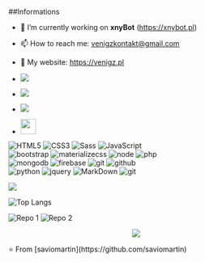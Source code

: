##Informations
- 🔭 I’m currently working on **xnyBot** (https://xnybot.pl)
- 📫 How to reach me: venigzkontakt@gmail.com
- 📃 My website: https://venigz.pl


- <a href="https://www.instagram.com/teen_developer/"><img src="https://img.shields.io/badge/instagram%20@teen_developer-DD2476?style=for-the-badge&logo=instagram&logoColor=white"/></a>
- <a href="https://www.instagram.com/teen_developer/"><img src="https://img.shields.io/badge/facebook%20@saviomartin.1694-344E86?style=for-the-badge&logo=facebook&logoColor=white"/></a>
- <a href="https://www.instagram.com/teen_developer/"><img src="https://img.shields.io/badge/twitter%20@saviomartin3-0D95E8?style=for-the-badge&logo=twitter&logoColor=white"/></a>
- <a href="https://savio.works/"><img height="30px" src="https://img.shields.io/badge/My%20Website:%20savio.works-8E2DE2?style=for-the-badge&logo=google%20chrome&logoColor=white"/></a>


![HTML5](https://img.shields.io/badge/html%205-grey?style=for-the-badge&logo=html5&logoColor=white&labelColor=8E2DE2)
![CSS3](https://img.shields.io/badge/css%203-grey?style=for-the-badge&logo=css3&logoColor=white&labelColor=8E2DE2)
![Sass](https://img.shields.io/badge/sass-grey?style=for-the-badge&logo=sass&logoColor=white&labelColor=8E2DE2)
![JavaScript](https://img.shields.io/badge/-JavaScript-grey?style=for-the-badge&logo=javascript&logoColor=white&labelColor=8E2DE2)
<br>
![bootstrap](https://img.shields.io/badge/-bootstrap-grey?style=for-the-badge&logo=bootstrap&logoColor=white&labelColor=8E2DE2)
![materializecss](https://img.shields.io/badge/Materialize%20css-grey?style=for-the-badge&logo=google&logoColor=white&labelColor=8E2DE2)
![node](https://img.shields.io/badge/-node-grey?style=for-the-badge&logo=node.js&logoColor=white&labelColor=8E2DE2)
![php](https://img.shields.io/badge/-php-grey?style=for-the-badge&logo=php&logoColor=white&labelColor=8E2DE2)
<br>
![mongodb](https://img.shields.io/badge/-mongodb-grey?style=for-the-badge&logo=mongodb&logoColor=white&labelColor=8E2DE2)
![firebase](https://img.shields.io/badge/-firebase-grey?style=for-the-badge&logo=firebase&logoColor=white&labelColor=8E2DE2)
![git](https://img.shields.io/badge/-git-grey?style=for-the-badge&logo=git&logoColor=white&labelColor=8E2DE2)
![github](https://img.shields.io/badge/-github-grey?style=for-the-badge&logo=github&logoColor=white&labelColor=8E2DE2)
<br>
![python](https://img.shields.io/badge/-python-grey?style=for-the-badge&logo=python&logoColor=white&labelColor=8E2DE2)
![jquery](https://img.shields.io/badge/-jquery-grey?style=for-the-badge&logo=jquery&logoColor=white&labelColor=8E2DE2)
![MarkDown](https://img.shields.io/badge/-Markdown-grey?style=for-the-badge&logo=Markdown&logoColor=white&labelColor=8E2DE2)
![git](https://img.shields.io/badge/-git-grey?style=for-the-badge&logo=git&logoColor=white&labelColor=8E2DE2)

<img src="https://github-readme-stats.vercel.app/api?username=saviomartin&show_icons=true&theme=radical&title_color=8E2DE2&text_color=fff&icon_color=8E2DE2">

![Top Langs](https://github-readme-stats.vercel.app/api/top-langs/?username=saviomartin&theme=radical&title_color=8E2DE2&text_color=fff)


![Repo 1](https://github-readme-stats.vercel.app/api/pin/?username=saviomartin&repo=sprintnote&show_icons=true&theme=radical&title_color=8E2DE2&text_color=fff&icon_color=8E2DE2)
![Repo 2](https://github-readme-stats.vercel.app/api/pin/?username=saviomartin&repo=covid-chatbot&show_icons=true&theme=radical&title_color=8E2DE2&text_color=fff&icon_color=8E2DE2)

<p align="center">
<img src="https://visitor-badge.laobi.icu/badge?page_id=saviomartin" id="counter">
</p>
⭐️ From [saviomartin](https://github.com/saviomartin)
